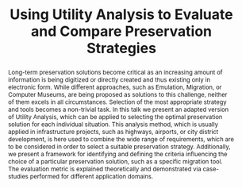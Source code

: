 ---
abstract: 'Long-term preservation solutions become critical as an increasing amount
  of information is being digitized or directly created and thus existing only in
  electronic form. While different approaches, such as Emulation, Migration, or Computer
  Museums, are being proposed as solutions to this challenge, neither of them excels
  in all circumstances. Selection of the most appropriate strategy and tools becomes
  a non-trivial task.

  In this talk we present an adapted version of Utility Analysis, which can be applied
  to selecting the optimal preservation solution for each individual situation. This
  analysis method, which is usually applied in infrastructure projects, such as highways,
  airports, or city district development, is here used to combine the wide range of
  requirements, which are to be considered in order to select a suitable preservation
  strategy. Additionally, we present a framework for identifying and defining the
  criteria influencing the choice of a particular preservation solution, such as a
  specific migration tool. The evaluation metric is explained theoretically and demonstrated
  via case-studies performed for different application domains.'
creators:
- Rauber, Andreas
- Rauch, Carl
date: null
document_url: https://services.phaidra.univie.ac.at/api/object/o:295007/download
grand_parent: iPRES
institutions: []
keywords:
- beijing
landing_page_url: https://phaidra.univie.ac.at/o:295007
language: eng
layout: publication
license: CC BY-SA 3.0 AT
notes_url: null
parent: iPRES 2004
presentation_url: null
publication_type: presentation
size: 188207
source_name: iPRES
title: Using Utility Analysis to Evaluate and Compare Preservation Strategies
year: 2004
---